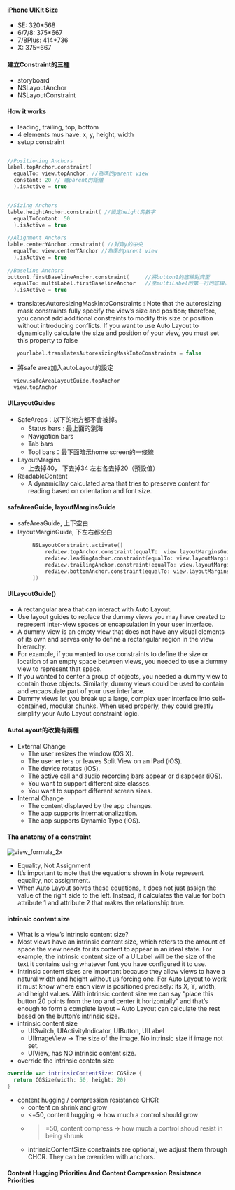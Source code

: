 #### [iPhone UIKit Size](https://developer.apple.com/library/archive/documentation/DeviceInformation/Reference/iOSDeviceCompatibility/Displays/Displays.html)
- SE: 320*568
- 6/7/8: 375*667
- 7/8Plus: 414*736
- X: 375*667


#### 建立Constraint的三種
- storyboard
- NSLayoutAnchor
- NSLayoutConstraint


#### How it works
- leading, trailing, top, bottom
- 4 elements mus have: x, y, height, width
- setup  constraint
```Swift

//Positioning Anchors
label.topAnchor.constraint(
  equalTo: view.topAnchor, //為準的parent view
  constant: 20 // 離parent的距離
  ).isActive = true


//Sizing Anchors
lable.heightAnchor.constraint( //設定height的數字
  equalToContant: 50
  ).isActive = true
  
//Alignment Anchors
lable.centerYAnchor.constraint( //對齊y的中央
  equalTo: view.centerYAnchor //為準的parent view
  ).isActive = true
  
//Baseline Anchors
button1.firstBaselineAnchor.constraint(     //將button1的底線對齊至
  equalTo: multiLabel.firstBaselineAnchor   //至multiLabel的第一行的底線。相對於 lastBaselineAnchor(最後一行的底線）
  ).isActive = true

```

- translatesAutoresizingMaskIntoConstraints : Note that the autoresizing mask constraints fully specify the view’s size and position; therefore, you cannot add additional constraints to modify this size or position without introducing conflicts. If you want to use Auto Layout to dynamically calculate the size and position of your view, you must set this property to false
```Swift
   yourlabel.translatesAutoresizingMaskIntoConstraints = false
```

- 將safe area加入autoLayout的設定
```Swift
  view.safeAreaLayoutGuide.topAnchor
  view.topAnchor
```

#### UILayoutGuides
- SafeAreas：以下的地方都不會被掉。
  - Status bars : 最上面的瀏海
  - Navigation bars
  - Tab bars
  - Tool bars：最下面暗示home screen的一條線
- LayoutMargins
  - 上去掉40， 下去掉34 左右各去掉20（預設值）
- ReadableContent
  - A dynamicllay calculated area that tries to preserve content for reading based on orientation and font size.


#### safeAreaGuide, layoutMarginsGuide
- safeAreaGuide, 上下空白
- layoutMarginGuide, 下左右都空白


```Swift
        NSLayoutConstraint.activate([
            redView.topAnchor.constraint(equalTo: view.layoutMarginsGuide.topAnchor),
            redView.leadingAnchor.constraint(equalTo: view.layoutMarginsGuide.leadingAnchor),
            redView.trailingAnchor.constraint(equalTo: view.layoutMarginsGuide.trailingAnchor),
            redView.bottomAnchor.constraint(equalTo: view.layoutMarginsGuide.bottomAnchor)
        ])
```
#### UILayoutGuide()
- A rectangular area that can interact with Auto Layout.
- Use layout guides to replace the dummy views you may have created to represent inter-view spaces or encapsulation in your user interface. 
- A dummy view is an empty view that does not have any visual elements of its own and serves only to define a rectangular region in the view hierarchy.
- For example, if you wanted to use constraints to define the size or location of an empty space between views, you needed to use a dummy view to represent that space. 
- If you wanted to center a group of objects, you needed a dummy view to contain those objects. Similarly, dummy views could be used to contain and encapsulate part of your user interface.
- Dummy views let you break up a large, complex user interface into self-contained, modular chunks. When used properly, they could greatly simplify your Auto Layout constraint logic.



#### AutoLayout的改變有兩種
- External Change
  - The user resizes the window (OS X).
  - The user enters or leaves Split View on an iPad (iOS).
  - The device rotates (iOS).
  - The active call and audio recording bars appear or disappear (iOS).
  - You want to support different size classes.
  - You want to support different screen sizes.
- Internal Change
  - The content displayed by the app changes.
  - The app supports internationalization.
  - The app supports Dynamic Type (iOS).


#### Tha anatomy of a constraint
![view_formula_2x](https://user-images.githubusercontent.com/18608853/128792076-fbd2cf60-0e61-4d47-8eaa-dcc3c92057ff.png)

- Equality, Not Assignment
- It’s important to note that the equations shown in Note represent equality, not assignment.
- When Auto Layout solves these equations, it does not just assign the value of the right side to the left. Instead, it calculates the value for both attribute 1 and attribute 2 that makes the relationship true.


#### intrinsic content size
- What is a view’s intrinsic content size?
- Most views have an intrinsic content size, which refers to the amount of space the view needs for its content to appear in an ideal state. For example, the intrinsic content size of a UILabel will be the size of the text it contains using whatever font you have configured it to use.
- Intrinsic content sizes are important because they allow views to have a natural width and height without us forcing one. For Auto Layout to work it must know where each view is positioned precisely: its X, Y, width, and height values. With intrinsic content size we can say “place this button 20 points from the top and center it horizontally” and that’s enough to form a complete layout – Auto Layout can calculate the rest based on the button’s intrinsic size.
- intrinsic content size
  - UISwitch, UIActivityIndicator, UIButton, UILabel
  - UIImageView -> The size of the image. No intrinsic size if image not set.
  - UIView, has NO intrinsic content size.
- override the intrinsic contetn size
```Swift
override var intrinsicContentSize: CGSize {
  return CGSize(width: 50, height: 20)
}
```
- content hugging / compression resistance CHCR
  - content cn shrink and grow
  -  <=50, content hugging -> how much a control should grow
  -  >=50, content compress -> how much a control shoud resist in being shrunk
  -  intrinsicContentSize constraints are optional, we adjust them through CHCR. They can be overriden with anchors.


#### Content Hugging Priorities And Content Compression Resistance Priorities
